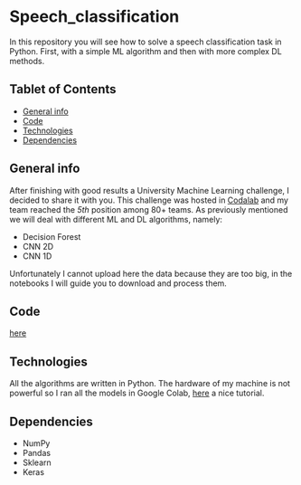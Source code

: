# Speech_classification
In this repository you will see how to solve a speech classification task in Python. First, with a simple ML algorithm and then with more complex DL methods.

## Tablet of Contents
* [General info](#general-info)
* [Code](#code)
* [Technologies](#technologies)
* [Dependencies](#dependencies)

## General info
After finishing with good results a University Machine Learning challenge, I decided to share it with you. This challenge was hosted in [Codalab](https://codalab.org/) and my team reached the *5th* position among 80+ teams. As previously mentioned we will deal with different ML and DL algorithms, namely:

* Decision Forest
* CNN 2D
* CNN 1D

Unfortunately I cannot upload here the data because they are too big, in the notebooks I will guide you to download and process them. 

## Code
[here](https://github.com/F-Lauria/Speech_classification/blob/master/code/Speech_recognizition.ipynb) 

## Technologies

All the algorithms are written in Python. The hardware of my machine is not powerful so I ran all the models in Google Colab, [here](https://medium.com/better-programming/one-stop-guide-to-google-colab-d67c94d30516) a nice tutorial.

## Dependencies 

* NumPy
* Pandas
* Sklearn
* Keras


